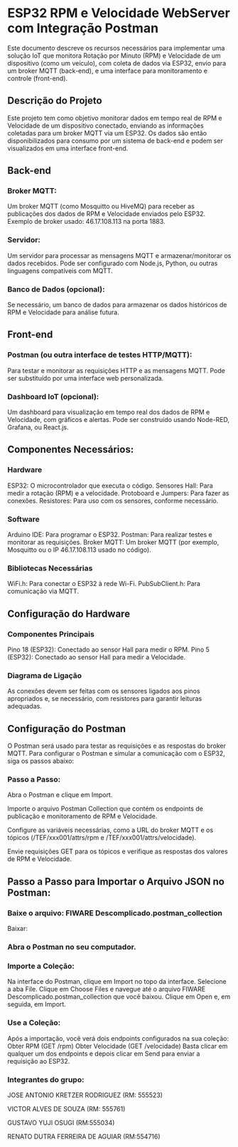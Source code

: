 # ESP32 RPM e Velocidade WebServer com Integração Postman
Este documento descreve os recursos necessários para implementar uma solução IoT que monitora Rotação por Minuto (RPM) e Velocidade de um dispositivo (como um veículo), com coleta de dados via ESP32, envio para um broker MQTT (back-end), e uma interface para monitoramento e controle (front-end).

## Descrição do Projeto
Este projeto tem como objetivo monitorar dados em tempo real de RPM e Velocidade de um dispositivo conectado, enviando as informações coletadas para um broker MQTT via um ESP32. Os dados são então disponibilizados para consumo por um sistema de back-end e podem ser visualizados em uma interface front-end.

## Back-end
### Broker MQTT:

Um broker MQTT (como Mosquitto ou HiveMQ) para receber as publicações dos dados de RPM e Velocidade enviados pelo ESP32.
Exemplo de broker usado: 46.17.108.113 na porta 1883.
### Servidor:

Um servidor para processar as mensagens MQTT e armazenar/monitorar os dados recebidos.
Pode ser configurado com Node.js, Python, ou outras linguagens compatíveis com MQTT.
### Banco de Dados (opcional):

Se necessário, um banco de dados para armazenar os dados históricos de RPM e Velocidade para análise futura.

## Front-end
### Postman (ou outra interface de testes HTTP/MQTT):

Para testar e monitorar as requisições HTTP e as mensagens MQTT.
Pode ser substituído por uma interface web personalizada.
### Dashboard IoT (opcional):

Um dashboard para visualização em tempo real dos dados de RPM e Velocidade, com gráficos e alertas. Pode ser construído usando Node-RED, Grafana, ou React.js.

## Componentes Necessários:
### Hardware
ESP32: O microcontrolador que executa o código.
Sensores Hall: Para medir a rotação (RPM) e a velocidade.
Protoboard e Jumpers: Para fazer as conexões.
Resistores: Para uso com os sensores, conforme necessário.

### Software
Arduino IDE: Para programar o ESP32.
Postman: Para realizar testes e monitorar as requisições.
Broker MQTT: Um broker MQTT (por exemplo, Mosquitto ou o IP 46.17.108.113 usado no código).

### Bibliotecas Necessárias
WiFi.h: Para conectar o ESP32 à rede Wi-Fi.
PubSubClient.h: Para comunicação via MQTT.

## Configuração do Hardware
### Componentes Principais
Pino 18 (ESP32): Conectado ao sensor Hall para medir o RPM.
Pino 5 (ESP32): Conectado ao sensor Hall para medir a Velocidade.
### Diagrama de Ligação
As conexões devem ser feitas com os sensores ligados aos pinos apropriados e, se necessário, com resistores para garantir leituras adequadas.

## Configuração do Postman
O Postman será usado para testar as requisições e as respostas do broker MQTT. Para configurar o Postman e simular a comunicação com o ESP32, siga os passos abaixo:
### Passo a Passo:
Abra o Postman e clique em Import.

Importe o arquivo Postman Collection que contém os endpoints de publicação e monitoramento de RPM e Velocidade.

Configure as variáveis necessárias, como a URL do broker MQTT e os tópicos (/TEF/xxx001/attrs/rpm e /TEF/xxx001/attrs/velocidade).

Envie requisições GET para os tópicos e verifique as respostas dos valores de RPM e Velocidade.

## Passo a Passo para Importar o Arquivo JSON no Postman:
### Baixe o arquivo: FIWARE Descomplicado.postman_collection

Baixar: 
### Abra o Postman no seu computador.

### Importe a Coleção:

Na interface do Postman, clique em Import no topo da interface.
Selecione a aba File.
Clique em Choose Files e navegue até o arquivo FIWARE Descomplicado.postman_collection que você baixou.
Clique em Open e, em seguida, em Import.

### Use a Coleção:

Após a importação, você verá dois endpoints configurados na sua coleção:
Obter RPM (GET /rpm)
Obter Velocidade (GET /velocidade)
Basta clicar em qualquer um dos endpoints e depois clicar em Send para enviar a requisição ao ESP32.

### Integrantes do grupo:
JOSE ANTONIO KRETZER RODRIGUEZ (RM: 555523)

VICTOR ALVES DE SOUZA (RM: 555761)

GUSTAVO YUJI OSUGI (RM:555034)

RENATO DUTRA FERREIRA DE AGUIAR (RM:554716)


